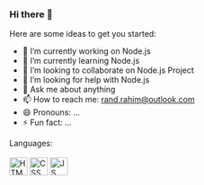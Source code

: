 ### Hi there 👋

<!--
**randrahim/randrahim** is a ✨ _special_ ✨ repository because its `README.md` (this file) appears on your GitHub profile. -->

Here are some ideas to get you started:

- 🔭 I’m currently working on Node.js
- 🌱 I’m currently learning Node.js
- 👯 I’m looking to collaborate on Node.js Project
- 🤔 I’m looking for help with Node.js
- 💬 Ask me about anything
- 📫 How to reach me: rand.rahim@outlook.com
- 😄 Pronouns: ...
- ⚡ Fun fact: ...


Languages:<br><br>
<img src="https://simpleicons.org/icons/html5.svg" alt="HTML" width="32" height="32">
<img src="https://img-premium.flaticon.com/png/512/331/331383.png?token=exp=1621260807~hmac=97962e58c4bc041e0973306caf5f8a20" alt="CSS" width="32" height="32">
<img src="https://simpleicons.org/icons/java.svg" alt="JS" width="32" height="32">

